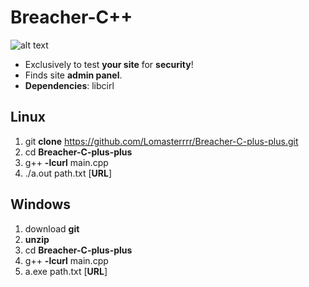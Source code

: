 # Breacher-C++
![alt text](https://i.imgur.com/IvKtjjW.png)

 - Exclusively to test **your site** for **security**!
 - Finds site **admin panel**.
 - **Dependencies**: libcirl

## Linux
1.  git **clone** https://github.com/Lomasterrrr/Breacher-C-plus-plus.git
2.  cd **Breacher-C-plus-plus**
3.  g++ **-lcurl** main.cpp
4.  ./a.out path.txt [**URL**]

## Windows
1. download **git**
2. **unzip**
3. cd **Breacher-C-plus-plus**
4. g++ **-lcurl** main.cpp
5. a.exe path.txt [**URL**]

